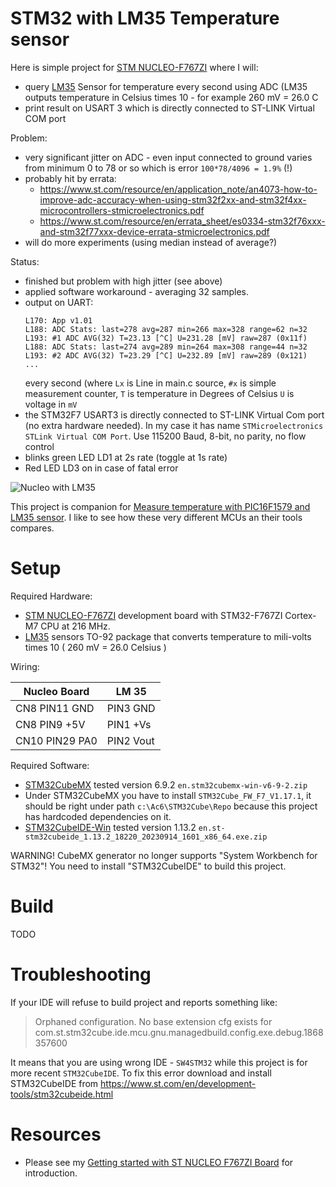 # STM32 with LM35 Temperature sensor

Here is simple project for [STM NUCLEO-F767ZI][STM NUCLEO-F767ZI] 
where I will:
* query [LM35][LM35] Sensor for temperature every second using ADC (LM35 outputs
  temperature in Celsius times 10 - for example 260 mV = 26.0 C
* print result on USART 3 which is directly connected to ST-LINK Virtual COM
  port

Problem:
- very significant jitter on ADC - even input connected
  to ground varies from minimum 0 to 78 or so which is error
  `100*78/4096 = 1.9%` (!)
- probably hit by errata:
  - https://www.st.com/resource/en/application_note/an4073-how-to-improve-adc-accuracy-when-using-stm32f2xx-and-stm32f4xx-microcontrollers-stmicroelectronics.pdf
  -  https://www.st.com/resource/en/errata_sheet/es0334-stm32f76xxx-and-stm32f77xxx-device-errata-stmicroelectronics.pdf
- will do more experiments (using median instead of average?)

Status:
- finished but problem with high jitter (see above)
- applied software workaround - averaging 32 samples.
- output on UART:
  ```
  L170: App v1.01
  L188: ADC Stats: last=278 avg=287 min=266 max=328 range=62 n=32
  L193: #1 ADC AVG(32) T=23.13 [^C] U=231.28 [mV] raw=287 (0x11f)
  L188: ADC Stats: last=274 avg=289 min=264 max=308 range=44 n=32
  L193: #2 ADC AVG(32) T=23.29 [^C] U=232.89 [mV] raw=289 (0x121)
  ...
  ```
  every second (where `Lx` is Line in main.c source, `#x`
  is simple measurement counter, `T` is temperature
  in Degrees of Celsius `U` is voltage in `mV`
- the STM32F7 USART3 is directly connected to ST-LINK Virtual Com port
  (no extra hardware needed). In my case it has
  name `STMicroelectronics STLink Virtual COM Port`. Use 115200 Baud, 8-bit,
  no parity, no flow control
- blinks green LED LD1 at 2s rate (toggle at 1s rate)
- Red LED LD3 on in case of fatal error

![Nucleo with LM35](assets/nucelo-lm35.jpg)

This project is companion
for [Measure temperature with PIC16F1579 and LM35 sensor](https://github.com/hpaluch/PIC16F1579-LM35-Temp).
I like to see how these very different MCUs an their tools compares.

# Setup

Required Hardware:
* [STM NUCLEO-F767ZI][STM NUCLEO-F767ZI] development board with
  STM32-F767ZI Cortex-M7 CPU at 216 MHz.
* [LM35][LM35] sensors TO-92 package that converts temperature
  to mili-volts times 10 ( 260 mV = 26.0 Celsius )

Wiring:

| Nucleo Board | LM 35 |
| --- | --- |
| CN8 PIN11 GND | PIN3 GND |
| CN8 PIN9 +5V  | PIN1 +Vs |
| CN10 PIN29 PA0 | PIN2 Vout |

Required Software:
* [STM32CubeMX][STM32CubeMX] tested version 6.9.2 `en.stm32cubemx-win-v6-9-2.zip`
* Under STM32CubeMX you have to install `STM32Cube_FW_F7_V1.17.1`,
  it should be right under path `c:\Ac6\STM32Cube\Repo` because
  this project has hardcoded dependencies on it.
* [STM32CubeIDE-Win](https://www.st.com/en/development-tools/stm32cubeide.html)
  tested version 1.13.2 `en.st-stm32cubeide_1.13.2_18220_20230914_1601_x86_64.exe.zip`

WARNING! CubeMX generator no longer supports 
"System Workbench for STM32"! You need to install
"STM32CubeIDE" to build this project.

# Build

TODO

# Troubleshooting

If your IDE will refuse to build project and reports something like:

> Orphaned configuration. No base extension cfg exists for
> com.st.stm32cube.ide.mcu.gnu.managedbuild.config.exe.debug.1868357600

It means that you are using wrong IDE - `SW4STM32` while
this project is for more recent `STM32CubeIDE`. To fix this
error download and install STM32CubeIDE
from https://www.st.com/en/development-tools/stm32cubeide.html

# Resources

* Please see my [Getting started with ST NUCLEO F767ZI Board][Getting started with ST NUCLEO F767ZI Board]
  for introduction.

[LM35]: https://www.ti.com/lit/ds/symlink/lm35.pdf
[STM32CubeIDE-Win]: https://www.st.com/en/development-tools/stm32cubeide.html
[STM32CubeF7]: https://www.st.com/en/embedded-software/stm32cubef7.html
[System Workbench for STM32]: http://www.openstm32.org/System%2BWorkbench%2Bfor%2BSTM32
[STM32CubeMX]: https://www.st.com/content/st_com/en/products/development-tools/software-development-tools/stm32-software-development-tools/stm32-configurators-and-code-generators/stm32cubemx.html
[STM NUCLEO-F767ZI]: https://www.st.com/content/st_com/en/products/evaluation-tools/product-evaluation-tools/mcu-eval-tools/stm32-mcu-eval-tools/stm32-mcu-nucleo/nucleo-f767zi.html
[Getting started with ST NUCLEO F767ZI Board]: https://github.com/hpaluch/hpaluch.github.io/wiki/Getting-started-with-ST-NUCLEO-F767ZI-Board

